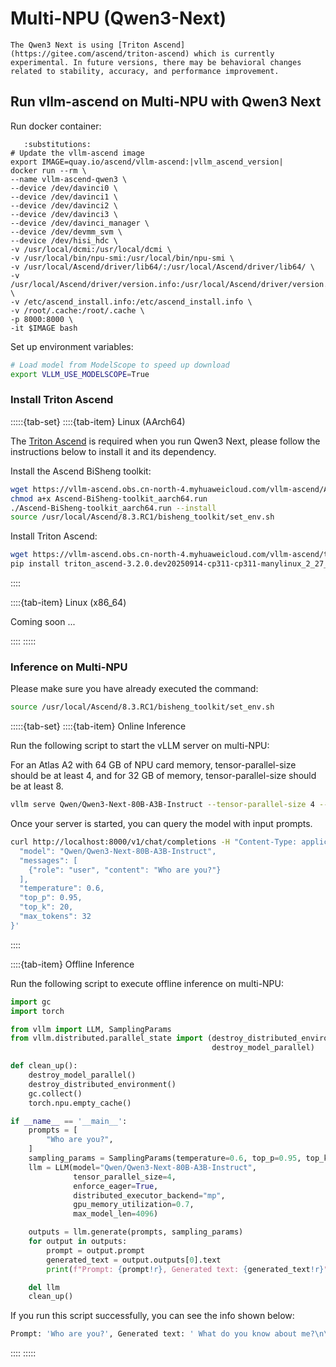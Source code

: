 # Multi-NPU (Qwen3-Next)

```{note}
The Qwen3 Next is using [Triton Ascend](https://gitee.com/ascend/triton-ascend) which is currently experimental. In future versions, there may be behavioral changes related to stability, accuracy, and performance improvement.
```

## Run vllm-ascend on Multi-NPU with Qwen3 Next

Run docker container:

```{code-block} bash
   :substitutions:
# Update the vllm-ascend image
export IMAGE=quay.io/ascend/vllm-ascend:|vllm_ascend_version|
docker run --rm \
--name vllm-ascend-qwen3 \
--device /dev/davinci0 \
--device /dev/davinci1 \
--device /dev/davinci2 \
--device /dev/davinci3 \
--device /dev/davinci_manager \
--device /dev/devmm_svm \
--device /dev/hisi_hdc \
-v /usr/local/dcmi:/usr/local/dcmi \
-v /usr/local/bin/npu-smi:/usr/local/bin/npu-smi \
-v /usr/local/Ascend/driver/lib64/:/usr/local/Ascend/driver/lib64/ \
-v /usr/local/Ascend/driver/version.info:/usr/local/Ascend/driver/version.info \
-v /etc/ascend_install.info:/etc/ascend_install.info \
-v /root/.cache:/root/.cache \
-p 8000:8000 \
-it $IMAGE bash
```

Set up environment variables:

```bash
# Load model from ModelScope to speed up download
export VLLM_USE_MODELSCOPE=True
```

### Install Triton Ascend

:::::{tab-set}
::::{tab-item} Linux (AArch64)

The [Triton Ascend](https://gitee.com/ascend/triton-ascend) is required when you run Qwen3 Next, please follow the instructions below to install it and its dependency.

Install the Ascend BiSheng toolkit:

```bash
wget https://vllm-ascend.obs.cn-north-4.myhuaweicloud.com/vllm-ascend/Ascend-BiSheng-toolkit_aarch64.run
chmod a+x Ascend-BiSheng-toolkit_aarch64.run
./Ascend-BiSheng-toolkit_aarch64.run --install
source /usr/local/Ascend/8.3.RC1/bisheng_toolkit/set_env.sh
```

Install Triton Ascend:

```bash
wget https://vllm-ascend.obs.cn-north-4.myhuaweicloud.com/vllm-ascend/triton_ascend-3.2.0.dev20250914-cp311-cp311-manylinux_2_27_aarch64.manylinux_2_28_aarch64.whl
pip install triton_ascend-3.2.0.dev20250914-cp311-cp311-manylinux_2_27_aarch64.manylinux_2_28_aarch64.whl
```

::::

::::{tab-item} Linux (x86_64)

Coming soon ...

::::
:::::

### Inference on Multi-NPU

Please make sure you have already executed the command:

```bash
source /usr/local/Ascend/8.3.RC1/bisheng_toolkit/set_env.sh
```

:::::{tab-set}
::::{tab-item} Online Inference

Run the following script to start the vLLM server on multi-NPU:

For an Atlas A2 with 64 GB of NPU card memory, tensor-parallel-size should be at least 4, and for 32 GB of memory, tensor-parallel-size should be at least 8.

```bash
vllm serve Qwen/Qwen3-Next-80B-A3B-Instruct --tensor-parallel-size 4 --max-model-len 4096 --gpu-memory-utilization 0.7 --enforce-eager
```

Once your server is started, you can query the model with input prompts.

```bash
curl http://localhost:8000/v1/chat/completions -H "Content-Type: application/json" -d '{
  "model": "Qwen/Qwen3-Next-80B-A3B-Instruct",
  "messages": [
    {"role": "user", "content": "Who are you?"}
  ],
  "temperature": 0.6,
  "top_p": 0.95,
  "top_k": 20,
  "max_tokens": 32
}'
```

::::

::::{tab-item} Offline Inference

Run the following script to execute offline inference on multi-NPU:

```python
import gc
import torch

from vllm import LLM, SamplingParams
from vllm.distributed.parallel_state import (destroy_distributed_environment,
                                             destroy_model_parallel)

def clean_up():
    destroy_model_parallel()
    destroy_distributed_environment()
    gc.collect()
    torch.npu.empty_cache()

if __name__ == '__main__':
    prompts = [
        "Who are you?",
    ]
    sampling_params = SamplingParams(temperature=0.6, top_p=0.95, top_k=40, max_tokens=32)
    llm = LLM(model="Qwen/Qwen3-Next-80B-A3B-Instruct",
              tensor_parallel_size=4,
              enforce_eager=True,
              distributed_executor_backend="mp",
              gpu_memory_utilization=0.7,
              max_model_len=4096)

    outputs = llm.generate(prompts, sampling_params)
    for output in outputs:
        prompt = output.prompt
        generated_text = output.outputs[0].text
        print(f"Prompt: {prompt!r}, Generated text: {generated_text!r}")

    del llm
    clean_up()
```

If you run this script successfully, you can see the info shown below:

```bash
Prompt: 'Who are you?', Generated text: ' What do you know about me?\n\nHello! I am Qwen, a large-scale language model independently developed by the Tongyi Lab under Alibaba Group. I am'
```

::::
:::::
